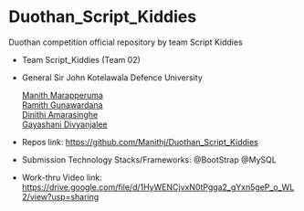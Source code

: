 # Duothan_Script_Kiddies
Duothan competition official repository by team Script Kiddies


- Team Script_Kiddies (Team 02)
- General Sir John Kotelawala Defence University

     [Manith Marapperuma](https://github.com/Manithj)<br>
     [Ramith Gunawardana](https://github.com/Ramith-Gunawardana)<br>
     [Dinithi Amarasinghe](https://github.com/DinaKaush)<br>
     [Gayashani Divyanjalee](https://github.com/Gayashani00)<br>

- Repos link: https://github.com/Manithj/Duothan_Script_Kiddies
- Submission Technology Stacks/Frameworks: @BootStrap @MySQL

- Work-thru Video link: https://drive.google.com/file/d/1HyWENCjvxN0tPgga2_gYxn5geP_o_WL2/view?usp=sharing
